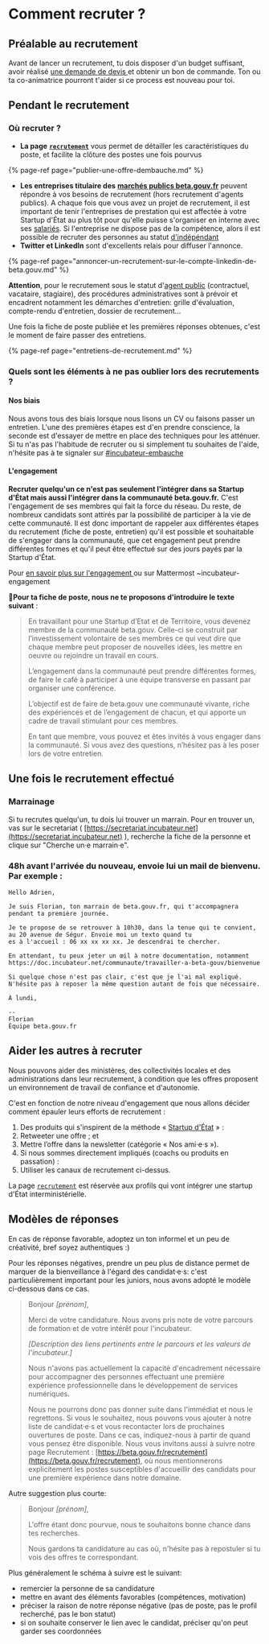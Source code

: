 # Comment recruter ?

## Préalable au recrutement

Avant de lancer un recrutement, tu dois disposer d'un budget suffisant, avoir réalisé [une demande de devis ](../../../gerer-sa-startup-detat-ou-de-territoires-au-quotidien/gestion-administrative/budget-de-sa-se/)et obtenir un bon de commande. Ton ou ta co-animatrice pourront t'aider si ce process est nouveau pour toi.

## Pendant le recrutement

### Où recruter ?

* **La page** [**`recrutement`**](https://beta.gouv.fr/recrutement/) vous permet de détailler les caractéristiques du poste, et facilite la clôture des postes une fois pourvus

{% page-ref page="publier-une-offre-dembauche.md" %}

* **Les entreprises titulaire des** [**marchés publics beta.gouv.fr**](../../../gerer-sa-startup-detat-ou-de-territoires-au-quotidien/gestion-administrative/marches-publics-beta.gouv.fr/) peuvent répondre à vos besoins de recrutement \(hors recrutement d'agents publics\). A chaque fois que vous avez un projet de recrutement, il est important de tenir l'entreprises de prestation qui est affectée à votre Startup d'État au plus tôt pour qu'elle puisse s'organiser en interne avec ses [salariés](../les-differents-statuts/salaries-des-societes-de-prestation.md). Si l'entreprise ne dispose pas de la compétence, alors il est possible de recruter des personnes au statut [d'indépéndant](../les-differents-statuts/independants-freelances/)
* **Twitter et LinkedIn** sont d'excellents relais pour diffuser l'annonce.

{% page-ref page="annoncer-un-recrutement-sur-le-compte-linkedin-de-beta.gouv.md" %}

**Attention**, pour le recrutement sous le statut d'[agent public](../les-differents-statuts/fonctionnaires-et-contractuels-de-la-fonction-publique.md) \(contractuel, vacataire, stagiaire\), des procédures administratives sont à prévoir et encadrent notamment les démarches d'entretien: grille d'évaluation, compte-rendu d'entretien, dossier de recrutement…

Une fois la fiche de poste publiée et les premières réponses obtenues, c'est le moment de faire passer des entretiens.

{% page-ref page="entretiens-de-recrutement.md" %}

### Quels sont les éléments à ne pas oublier lors des recrutements ?

#### **Nos biais**

Nous avons tous des biais lorsque nous lisons un CV ou faisons passer un entretien. L'une des premières étapes est d'en prendre conscience, la seconde est d'essayer de mettre en place des techniques pour les atténuer. Si tu n'as pas l'habitude de recruter ou si simplement tu souhaites de l'aide, n'hésite pas à te signaler sur [\#incubateur-embauche](https://startups-detat.slack.com/archives/C1VLS5E80)

#### L'engagement

**Recruter quelqu'un ce n'est pas seulement l'intégrer dans sa Startup d'État mais aussi l'intégrer dans la communauté beta.gouv.fr.** C'est l'engagement de ses membres qui fait la force du réseau. Du reste, de nombreux candidats sont attirés par la possibilité de participer à la vie de cette communauté. Il est donc important de rappeler aux différentes étapes du recrutement \(fiche de poste, entretien\) qu'il est possible et souhaitable de s'engager dans la communauté, que cet engagement peut prendre différentes formes et qu'il peut être effectué sur des jours payés par la Startup d'État.

Pour [en savoir plus sur l'engagement ](https://doc.incubateur.net/communaute/travailler-a-beta-gouv/actions-transverses)ou sur Mattermost ~incubateur-engagement

📝**Pour ta fiche de poste, nous ne te proposons d'introduire le texte suivant** :

> En travaillant pour une Startup d’Etat et de Territoire, vous devenez membre de la communauté beta.gouv. Celle-ci se construit par l’investissement volontaire de ses membres ce qui veut dire que chaque membre peut proposer de nouvelles idées, les mettre en oeuvre ou rejoindre un travail en cours.
>
> L’engagement dans la communauté peut prendre différentes formes, de faire le café à participer à une équipe transverse en passant par organiser une conférence.
>
> L’objectif est de faire de beta.gouv une communauté vivante, riche des expériences et de l’engagement de chacun, et qui apporte un cadre de travail stimulant pour ces membres.
>
> En tant que membre, vous pouvez et êtes invités à vous engager dans la communauté. Si vous avez des questions, n’hésitez pas à les poser lors de votre entretien.

## Une fois le recrutement effectué

### Marrainage

Si tu recrutes quelqu'un, tu dois lui trouver un marrain. Pour en trouver un, vas sur le secretariat \( [https://secretariat.incubateur.net](https://secretariat.incubateur.net) \), recherche la fiche de la personne et clique sur "Cherche un·e marrain·e".

### 48h avant l'arrivée du nouveau, envoie lui un mail de bienvenu. Par exemple :

```text
Hello Adrien,

Je suis Florian, ton marrain de beta.gouv.fr, qui t'accompagnera
pendant ta première journée. 

Je te propose de se retrouver à 10h30, dans la tenue qui te convient,
au 20 avenue de Ségur. Envoie moi un texto quand tu
es à l'accueil : 06 xx xx xx xx. Je descendrai te chercher. 

En attendant, tu peux jeter un œil à notre documentation, notamment
https://doc.incubateur.net/communaute/travailler-a-beta-gouv/bienvenue

Si quelque chose n'est pas clair, c'est que je l'ai mal expliqué.
N'hésite pas à reposer la même question autant de fois que nécessaire.

À lundi,

--
Florian
Équipe beta.gouv.fr
```

## Aider les autres à recruter

Nous pouvons aider des ministères, des collectivités locales et des administrations dans leur recrutement, à condition que les offres proposent un environnement de travail de confiance et d'autonomie.

C'est en fonction de notre niveau d'engagement que nous allons décider comment épauler leurs efforts de recrutement :

1. Des produits qui s'inspirent de la méthode « [Startup d'État](https://beta.gouv.fr/apropos) » :
2. Retweeter une offre ; et
3. Mettre l’offre dans la newsletter \(catégorie « Nos ami·e·s »\).
4. Si nous sommes directement impliqués \(coachs ou produits en passation\) :
5. Utiliser les canaux de recrutement ci-dessus.

La page [`recrutement`](https://beta.gouv.fr/recrutement/) est réservée aux profils qui vont intégrer une startup d'État interministérielle.

## Modèles de réponses

En cas de réponse favorable, adoptez un ton informel et un peu de créativité, bref soyez authentiques :\)

Pour les réponses négatives, prendre un peu plus de distance permet de marquer de la bienveillance à l'égard des candidat·e·s: c'est particulièrement important pour les juniors, nous avons adopté le modèle ci-dessous dans ce cas.

> Bonjour _\[prénom\]_,
>
> Merci de votre candidature. Nous avons pris note de votre parcours de formation et de votre intérêt pour l'incubateur.
>
> _\[Description des liens pertinents entre le parcours et les valeurs de l'incubateur.\]_
>
> Nous n'avons pas actuellement la capacité d'encadrement nécessaire pour accompagner des personnes effectuant une première expérience professionnelle dans le développement de services numériques.
>
> Nous ne pourrons donc pas donner suite dans l'immédiat et nous le regrettons. Si vous le souhaitez, nous pouvons vous ajouter à notre liste de candidat·e·s et vous recontacter lors de prochaines ouvertures de poste. Dans ce cas, indiquez-nous à partir de quand vous pensez être disponible. Nous vous invitons aussi à suivre notre page Recrutement : [https://beta.gouv.fr/recrutement](https://beta.gouv.fr/recrutement), où nous mentionnerons explicitement les postes susceptibles d'accueillir des candidats pour une première expérience dans notre domaine.

Autre suggestion plus courte:

> Bonjour _\[prénom\]_,
>
> L'offre étant donc pourvue, nous te souhaitons bonne chance dans tes recherches.
>
> Nous gardons ta candidature au cas où, n'hésite pas à repostuler si tu vois des offres te correspondant.

Plus généralement le schéma à suivre est le suivant:

* remercier la personne de sa candidature
* mettre en avant des éléments favorables \(compétences, motivation\)
* préciser la raison de notre réponse négative \(pas de poste, pas le profil recherché, pas le bon statut\)
* si on souhaite conserver le lien avec le candidat, préciser qu'on peut garder ses coordonnées


